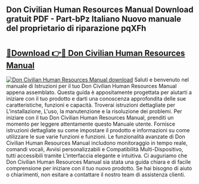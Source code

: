 ## Don Civilian Human Resources Manual Download gratuit PDF - Part-bPz Italiano Nuovo manuale del proprietario di riparazione pqXFh

# <h2><a href="http://df9rax.blite.top/?on=Don+Civilian+Human+Resources+Manual">🔗Download 👉🔴 Don Civilian Human Resources Manual</a></h2>

[![Don Civilian Human Resources Manual download](https://i.imgur.com/lujVjoI.png)](http://df9rax.blite.top/?on=Don+Civilian+Human+Resources+Manual)
Saluti e benvenuto nel manuale di Istruzioni per il tuo Don Civilian Human Resources Manual appena assemblato. Questa guida è appositamente progettata per aiutarti a iniziare con il tuo prodotto e darti una conoscenza approfondita delle sue caratteristiche, funzioni e capacità. Troverai istruzioni dettagliate per L'installazione, L'uso, la manutenzione e la risoluzione dei problemi. Per iniziare con il tuo Don Civilian Human Resources Manual, prenditi un momento per leggere attentamente questo Manuale utente. Fornisce istruzioni dettagliate su come impostare il prodotto e informazioni su come utilizzare le sue varie funzioni e funzioni. Le funzionalità avanzate di Don Civilian Human Resources Manual includono monitoraggio in tempo reale, comandi vocali, Avvisi personalizzabili e Compatibilità Multi-Dispositivo, tutti accessibili tramite L'interfaccia elegante e intuitiva. Ci auguriamo che Don Civilian Human Resources Manual sia stata una guida chiara e di facile comprensione per iniziare con il tuo nuovo prodotto. Se hai bisogno di aiuto o chiarimenti, non esitare a contattare il nostro team di assistenza clienti.
